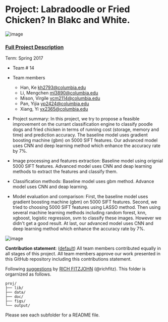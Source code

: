# Project: Labradoodle or Fried Chicken? In Blakc and White. 
![image](figs/poodleKFC.jpg)

### [Full Project Description](doc/project3_desc.html)

Term: Spring 2017

+ Team # 14
+ Team members
	+ Han, Ke kh2793@columbia.edu
	+ Li, Mengchen ml3890@columbia.edu
	+ Mison, Virgile vcm2114@columbia.edu
	+ Pan, Yijia yp2424@columbia.edu
	+ Xiang, Yi yx2365@columbia.edu

+ Project summary: In this project, we try to propose a feasible improvement on the currant classification engine to classify poodle dogs and fried chicken in terms of running cost (storage, memory and time) and prediction accuracy. The baseline model uses gradient boosting machine (gbm) on 5000 SIFT features. Our advanced model uses CNN and deep learning method which enhance the accuracy rate by 7%.

+ Image processing and features extraction: Baseline model using orignial 5000 SIFT features. Advanced model uses CNN and deap learning methods to extract the features and classify them.

+ Classification methods: Baseline model uses gbm method. Advance model uses CNN and deap learning. 

+ Model evaluation and comparison: First, the baseline model uses gradient boosting machine (gbm) on 5000 SIFT features. Second, we tried to choosing 5000 SIFT features using LASSO method. Then using several machine learning methods including random forest, knn, xgboost, logistic regression, svm to classify these images. However we didn't get a good result. At last, our advanced model uses CNN and deep learning method which enhance the accuracy rate by 7%.

![image](figures/results.png)

**Contribution statement**: ([default](doc/a_note_on_contributions.md)) All team members contributed equally in all stages of this project. All team members approve our work presented in this GitHub repository including this contributions statement. 

Following [suggestions](http://nicercode.github.io/blog/2013-04-05-projects/) by [RICH FITZJOHN](http://nicercode.github.io/about/#Team) (@richfitz). This folder is orgarnized as follows.

```
proj/
├── lib/
├── data/
├── doc/
├── figs/
└── output/
```

Please see each subfolder for a README file.
